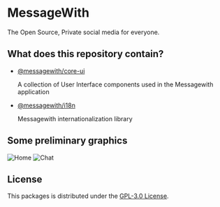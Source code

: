 # MessageWith
The Open Source, Private social media for everyone.

## What does this repository contain?

- [@messagewith/core-ui](https://github.com/messagewith/messagewith/tree/main/packages/core-ui)
  
  A collection of User Interface components used in the Messagewith application
- [@messagewith/i18n](https://github.com/messagewith/messagewith/tree/main/packages/i18n)

  Messagewith internationalization library

## Some preliminary graphics

![Home](https://github.com/messagewith/messagewith/blob/main/assets/home.png?raw=true)
![Chat](https://github.com/messagewith/messagewith/blob/main/assets/chat.png?raw=true)

## License
This packages is distributed under the [GPL-3.0 License](https://github.com/messagewith/messagewith/blob/main/LICENSE).
